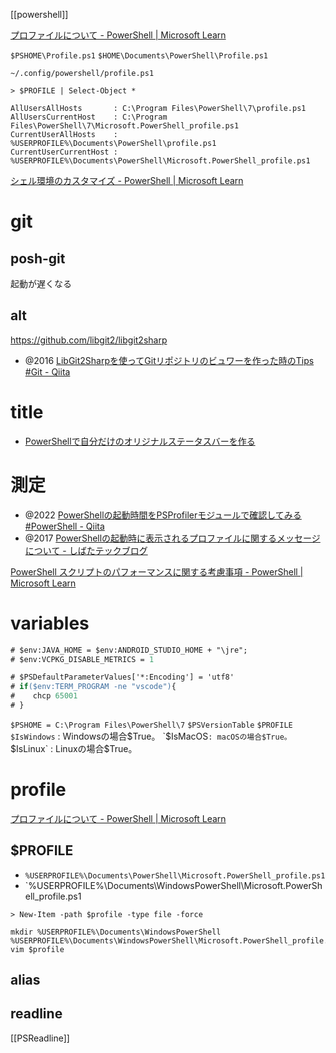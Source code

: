 [[powershell]]

[プロファイルについて - PowerShell | Microsoft Learn](https://learn.microsoft.com/ja-jp/powershell/module/microsoft.powershell.core/about/about_profiles?view=powershell-7.4)

`$PSHOME\Profile.ps1`
`$HOME\Documents\PowerShell\Profile.ps1`

`~/.config/powershell/profile.ps1`

```
> $PROFILE | Select-Object *

AllUsersAllHosts       : C:\Program Files\PowerShell\7\profile.ps1
AllUsersCurrentHost    : C:\Program Files\PowerShell\7\Microsoft.PowerShell_profile.ps1
CurrentUserAllHosts    : %USERPROFILE%\Documents\PowerShell\profile.ps1
CurrentUserCurrentHost : %USERPROFILE%\Documents\PowerShell\Microsoft.PowerShell_profile.ps1
```

[シェル環境のカスタマイズ - PowerShell | Microsoft Learn](https://learn.microsoft.com/ja-jp/powershell/scripting/learn/shell/creating-profiles?view=powershell-7.4)

# git
## posh-git
起動が遅くなる
## alt
https://github.com/libgit2/libgit2sharp
- @2016 [LibGit2Sharpを使ってGitリポジトリのビュワーを作った時のTips #Git - Qiita](https://qiita.com/kurasho/items/39404e11ba3040a6ed5c)

# title
- [PowerShellで自分だけのオリジナルステータスバーを作る](https://zenn.dev/mdgrs/articles/c628be5212a1cb)

# 測定
- @2022 [PowerShellの起動時間をPSProfilerモジュールで確認してみる #PowerShell - Qiita](https://qiita.com/SAITO_Keita/items/fc385bbc6e3025686d8b)
- @2017 [PowerShellの起動時に表示されるプロファイルに関するメッセージについて - しばたテックブログ](https://blog.shibata.tech/entry/2017/03/13/202457)

[PowerShell スクリプトのパフォーマンスに関する考慮事項 - PowerShell | Microsoft Learn](https://learn.microsoft.com/ja-jp/powershell/scripting/dev-cross-plat/performance/script-authoring-considerations?view=powershell-7.4)

# variables

```ps
# $env:JAVA_HOME = $env:ANDROID_STUDIO_HOME + "\jre";
# $env:VCPKG_DISABLE_METRICS = 1

# $PSDefaultParameterValues['*:Encoding'] = 'utf8'
# if($env:TERM_PROGRAM -ne "vscode"){
#    chcp 65001
# }
```

`$PSHOME = C:\Program Files\PowerShell\7`
`$PSVersionTable`
`$PROFILE`
`$IsWindows` : Windowsの場合$True。
`$IsMacOS` : macOSの場合$True。
`$IsLinux` : Linuxの場合$True。

# profile
[プロファイルについて - PowerShell | Microsoft Learn](https://learn.microsoft.com/ja-jp/powershell/module/microsoft.powershell.core/about/about_profiles?view=powershell-7.4)

## $PROFILE

- `%USERPROFILE%\Documents\PowerShell\Microsoft.PowerShell_profile.ps1`
- `%USERPROFILE%\Documents\WindowsPowerShell\Microsoft.PowerShell_profile.ps1

```
> New-Item -path $profile -type file -force
```

```
mkdir %USERPROFILE%\Documents\WindowsPowerShell
%USERPROFILE%\Documents\WindowsPowerShell\Microsoft.PowerShell_profile.ps1
vim $profile
```

## alias

## readline
[[PSReadline]]

